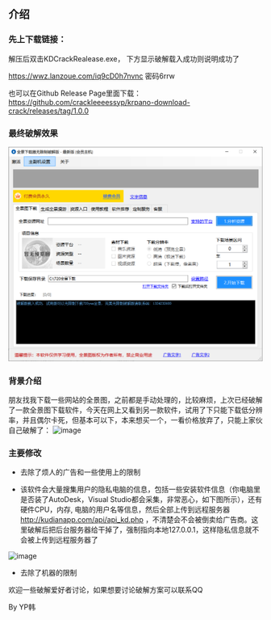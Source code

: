 ## 介绍

### 先上下载链接： 
解压后双击KDCrackRealease.exe， 下方显示破解载入成功则说明成功了

https://wwz.lanzoue.com/iq9cD0h7nvnc   密码6rrw

也可以在Github Release Page里面下载： https://github.com/crackleeeessyp/krpano-download-crack/releases/tag/1.0.0

### 最终破解效果
![](./1.PNG)

### 背景介绍
朋友找我下载一些网站的全景图，之前都是手动处理的，比较麻烦，上次已经破解了一款全景图下载软件，今天在网上又看到另一款软件，试用了下只能下载低分辨率，并且偶尔卡死，但基本可以下，本来想买一个，一看价格放弃了，只能上家伙自己破解了：
![image](https://user-images.githubusercontent.com/86238500/204482407-9efac6cf-4fc0-4570-ab7b-674c312e22a0.png)


### 主要修改
- 去除了烦人的广告和一些使用上的限制 

- 该软件会大量搜集用户的隐私电脑的信息，包括一些安装软件信息（你电脑里是否装了AutoDesk，Visual Studio都会采集，非常恶心，如下图所示），还有硬件CPU，内存, 电脑的用户名等信息，然后全部上传到远程服务器 http://kudianapp.com/api/api_kd.php ，不清楚会不会被倒卖给广告商。这里破解后把后台服务器给干掉了，强制指向本地127.0.0.1，这样隐私信息就不会被上传到远程服务器了

![image](https://user-images.githubusercontent.com/86238500/204484745-ba7cef24-ac3c-4ad5-a8c6-f0183fc03433.png)

- 去除了机器的限制

欢迎一些破解爱好者讨论，如果想要讨论破解方案可以联系QQ

By
YP韩

